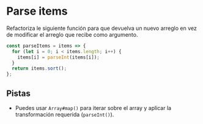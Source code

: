 # Parse items

Refactoriza le siguiente función para que devuelva un nuevo arreglo en vez de
modificar el arreglo que recibe como argumento.

```js
const parseItems = items => {
  for (let i = 0; i < items.length; i++) {
    items[i] = parseInt(items[i]);
  }
  return items.sort();
};
```

## Pistas

* Puedes usar `Array#map()` para iterar sobre el array y aplicar la
  transformación requerida (`parseInt()`).
